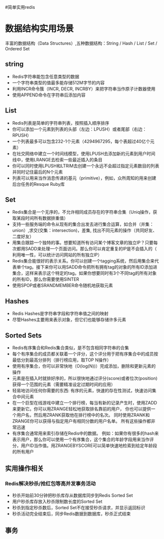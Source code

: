 #简单实用redis


# 数据结构实用场景
丰富的数据结构（Data Structures）,五种数据结构：String / Hash / List / Set / Ordered Set

## string
- Redis字符串能包含任意类型的数据
- 一个字符串类型的值最多能存储512M字节的内容
- 利用INCR命令簇（INCR, DECR, INCRBY）来把字符串当作原子计数器使用
- 使用APPEND命令在字符串后添加内容

## List
- Redis列表是简单的字符串列表，按照插入顺序排序
- 你可以添加一个元素到列表的头部（左边：LPUSH）或者尾部（右边：RPUSH）
- 一个列表最多可以包含232-1个元素（4294967295，每个表超过40亿个元素）
- 在社交网络中建立一个时间线模型，使用LPUSH去添加新的元素到用户时间线中，使用LRANGE去检索一些最近插入的条目
- 你可以同时使用LPUSH和LTRIM去创建一个永远不会超过指定元素数目的列表并同时记住最后的N个元素
- 列表可以用来当作消息传递的基元（primitive），例如，众所周知的用来创建后台任务的Resque Ruby库

## Set
- Redis集合是一个无序的，不允许相同成员存在的字符串合集（Uniq操作，获取某段时间所有数据排重值）
- 支持一些服务端的命令从现有的集合出发去进行集合运算，如合并（并集：union）,求交(交集：intersection)，差集, 找出不同元素的操作（共同好友、二度好友）
- 用集合跟踪一个独特的事。想要知道所有访问某个博客文章的独立IP？只要每次都用SADD来处理一个页面访问。那么你可以肯定重复的IP是不会插入的（ 利用唯一性，可以统计访问网站的所有独立IP）
- Redis集合能很好的表示关系。你可以创建一个tagging系统，然后用集合来代表单个tag。接下来你可以用SADD命令把所有拥有tag的对象的所有ID添加进集合，这样来表示这个特定的tag。如果你想要同时有3个不同tag的所有对象的所有ID，那么你需要使用SINTER
- 使用SPOP或者SRANDMEMBER命令随机地获取元素

## Hashes
- Redis Hashes是字符串字段和字符串值之间的映射
- 尽管Hashes主要用来表示对象，但它们也能够存储许多元素

## Sorted Sets
- Redis有序集合和Redis集合类似，是不包含相同字符串的合集
- 每个有序集合的成员都关联着一个评分，这个评分用于把有序集合中的成员按最低分到最高分排列（排行榜应用，取TOP N操作）
- 使用有序集合，你可以非常快地（O(log(N))）完成添加，删除和更新元素的操作
- 元素是在插入时就排好序的，所以很快地通过评分(score)或者位次(position)获得一个范围的元素（需要精准设定过期时间的应用）
- 轻易地访问任何你需要的东西: 有序的元素，快速的存在性测试，快速访问集合中间元素
- 在一个巨型在线游戏中建立一个排行榜，每当有新的记录产生时，使用ZADD 来更新它。你可以用ZRANGE轻松地获取排名靠前的用户， 你也可以提供一个用户名，然后用ZRANK获取他在排行榜中的名次。 同时使用ZRANK和ZRANGE你可以获得与指定用户有相同分数的用户名单。 所有这些操作都非常迅速
- 有序集合通常用来索引存储在Redis中的数据。 例如：如果你有很多的hash来表示用户，那么你可以使用一个有序集合，这个集合的年龄字段用来当作评分，用户ID当作值。用ZRANGEBYSCORE可以简单快速地检索到给定年龄段的所有用户

## 实用操作相关

### Redis解决秒杀/抢红包等高并发事务活动
- 秒杀开始前30分钟把秒杀库存从数据库同步到Redis Sorted Set
- 用户秒杀库存放入秒杀限制数长度的Sorted Set
- 秒杀到指定秒杀数后，Sorted Set不在接受秒杀请求，并显示返回标识
- 秒杀活动完全结束后，同步Redis数据到数据库，秒杀正式结束
## 事务

